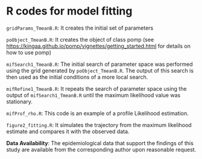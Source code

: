 # R codes for model fitting

`gridParams_TmeanB.R`: It creates the initial set of parameters

`poObject_TmeanB.R`: It creates the object of class pomp (see https://kingaa.github.io/pomp/vignettes/getting_started.html for details on how to use pomp)

`mifSearch1_TmeanB.R`: The initial search of parameter space was performed using the grid generated by `poObject_TmeanB.R`. The output of this search is then used as the initial conditions of a more local search. 

`mifRefine1_TmeanB.R`: It repeats the search of parameter space using the output of `mifSearch1_TmeanB.R` until the maximum likelihood value was stationary. 

`mifProf_rho.R`: This code is an example of a profile Likelihood estimation.

`figure2_fitting.R`: It simulates the trajectory from the maximum likelihood estimate and compares it with the observed data.

**Data Availability**: The epidemiological data that support the findings of this study are available from the corresponding author upon reasonable request.
